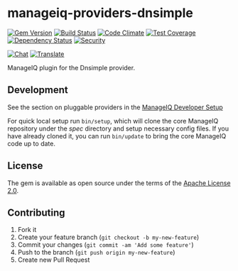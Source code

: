 # manageiq-providers-dnsimple

[![Gem Version](https://badge.fury.io/rb/manageiq-providers-dnsimple.svg)](http://badge.fury.io/rb/manageiq-providers-dnsimple)
[![Build Status](https://travis-ci.org/ManageIQ/manageiq-providers-dnsimple.svg)](https://travis-ci.org/ManageIQ/manageiq-providers-dnsimple)
[![Code Climate](https://codeclimate.com/github/ManageIQ/manageiq-providers-dnsimple.svg)](https://codeclimate.com/github/ManageIQ/manageiq-providers-dnsimple)
[![Test Coverage](https://codeclimate.com/github/ManageIQ/manageiq-providers-dnsimple/badges/coverage.svg)](https://codeclimate.com/github/ManageIQ/manageiq-providers-dnsimple/coverage)
[![Dependency Status](https://gemnasium.com/ManageIQ/manageiq-providers-dnsimple.svg)](https://gemnasium.com/ManageIQ/manageiq-providers-dnsimple)
[![Security](https://hakiri.io/github/ManageIQ/manageiq-providers-dnsimple/master.svg)](https://hakiri.io/github/ManageIQ/manageiq-providers-dnsimple/master)

[![Chat](https://badges.gitter.im/Join%20Chat.svg)](https://gitter.im/ManageIQ/manageiq-providers-dnsimple?utm_source=badge&utm_medium=badge&utm_campaign=pr-badge&utm_content=badge)
[![Translate](https://img.shields.io/badge/translate-zanata-blue.svg)](https://translate.zanata.org/zanata/project/view/manageiq-providers-dnsimple)

ManageIQ plugin for the Dnsimple provider.

## Development

See the section on pluggable providers in the [ManageIQ Developer Setup](http://manageiq.org/docs/guides/developer_setup)

For quick local setup run `bin/setup`, which will clone the core ManageIQ repository under the *spec* directory and setup necessary config files. If you have already cloned it, you can run `bin/update` to bring the core ManageIQ code up to date.

## License

The gem is available as open source under the terms of the [Apache License 2.0](http://www.apache.org/licenses/LICENSE-2.0).

## Contributing

1. Fork it
2. Create your feature branch (`git checkout -b my-new-feature`)
3. Commit your changes (`git commit -am 'Add some feature'`)
4. Push to the branch (`git push origin my-new-feature`)
5. Create new Pull Request
